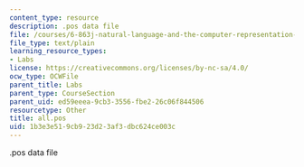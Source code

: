 ```yaml
---
content_type: resource
description: .pos data file
file: /courses/6-863j-natural-language-and-the-computer-representation-of-knowledge-spring-2003/1b3e3e519cb923d23af3dbc624ce003c_all.pos
file_type: text/plain
learning_resource_types:
- Labs
license: https://creativecommons.org/licenses/by-nc-sa/4.0/
ocw_type: OCWFile
parent_title: Labs
parent_type: CourseSection
parent_uid: ed59eeea-9cb3-3556-fbe2-26c06f844506
resourcetype: Other
title: all.pos
uid: 1b3e3e51-9cb9-23d2-3af3-dbc624ce003c
---
```

.pos data file